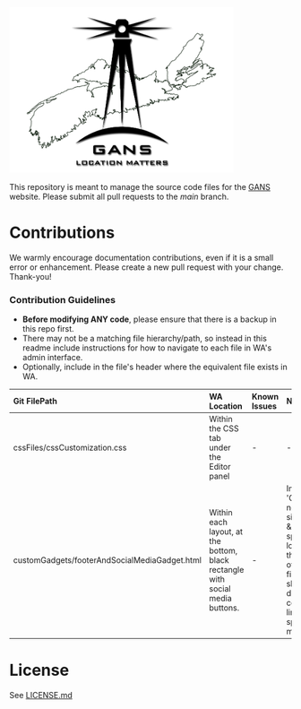<img src="https://github.com/GANSorg/website-gans/blob/main/images/logo/GANS-logo-with-map-v2.png" width="400" alt="GANS logo">

This repository is meant to manage the source code files for the 
[GANS](https://gans.ca) website.  Please submit all pull requests to the
*main* branch.

# Contributions

We warmly encourage documentation contributions, even if it is a small error
or enhancement.  Please create a new pull request with your change.  Thank-you!

### Contribution Guidelines 
- **Before modifying ANY code**, please ensure that there is a backup in this repo first.
- There may not be a matching file hierarchy/path, so instead in this readme include instructions for how to navigate to each file in WA's admin interface.
- Optionally, include in the file's header where the equivalent file exists in WA.

| Git FilePath | WA Location | Known Issues | Notes |
| :------------ | :------------ | :------------ | :------------ |
| cssFiles/cssCustomization.css | Within the CSS tab under the Editor panel | - | - |
| customGadgets/footerAndSocialMediaGadget.html | Within each layout, at the bottom, black rectangle with social media buttons. | - | In layout 'GANS no sidebar & no sponsor logos', the top of this file is slightly different, contains link to sponsors map. |

# License

See [LICENSE.md](LICENSE.md)
